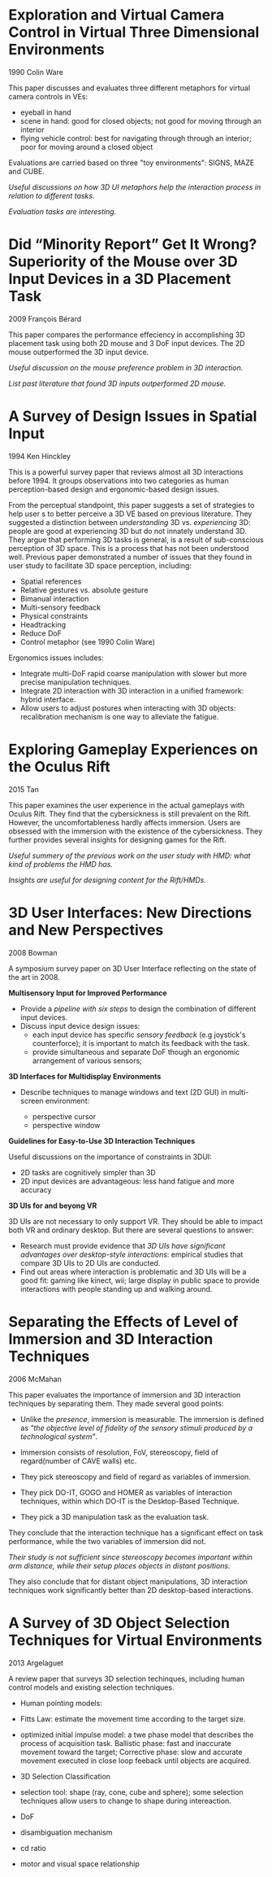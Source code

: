 # Exploration and Virtual Camera Control in Virtual Three Dimensional Environments

1990 Colin Ware

This paper discusses and evaluates three different metaphors for virtual camera controls in VEs: 

- eyeball in hand 
- scene in hand: good for closed objects; not good for moving through an interior
- flying vehicle control: best for navigating through through an interior; poor for moving around a closed object

Evaluations are carried based on three "toy environments": SIGNS, MAZE and CUBE.

*Useful discussions on how 3D UI metaphors help the interaction process in relation to different tasks.*

*Evaluation tasks are interesting.*

# Did “Minority Report” Get It Wrong? Superiority of the Mouse over 3D Input Devices in a 3D Placement Task

2009 François Bérard 

This paper compares the performance effeciency in accomplishing 3D placement task using both 2D mouse and 3 DoF input devices. The 2D mouse outperformed the 3D input device. 

*Useful discussion on the mouse preference problem in 3D interaction.*

*List past literature that found 3D inputs outperformed 2D mouse.*

# A Survey of Design Issues in Spatial Input

1994 Ken Hinckley

This is a powerful survey paper that reviews almost all 3D interactions before 1994. It groups observations into two categories as human perception-based design and ergonomic-based design issues. 

From the perceptual standpoint, this paper suggests a set of strategies to help user s to better perceive a 3D VE based on previous literature. They suggested a distinction between *understanding* 3D vs. *experiencing* 3D: people are good at experiencing 3D but do not innately understand 3D. They argue that performing 3D tasks is general, is a result of sub-conscious perception of 3D space. This is a process that has not been understood well. Previous paper demonstrated a number of issues that they found in user study to facilitate 3D space perception, including:

- Spatial references
- Relative gestures vs. absolute gesture
- Bimanual interaction
- Multi-sensory feedback
- Physical constraints
- Headtracking
- Reduce DoF
- Control metaphor (see 1990 Colin Ware)

Ergonomics issues includes:
- Integrate multi-DoF rapid coarse manipulation with slower but more precise manipulation techniques.
- Integrate 2D interaction with 3D interaction in a unified framework: hybrid interface.
- Allow users to adjust postures when interacting with 3D objects: recalibration mechanism is one way to alleviate the fatigue.





# Exploring Gameplay Experiences on the Oculus Rift

2015 Tan

This paper examines the user experience in the actual gameplays with Oculus Rift. They find that the cybersickness is still prevalent on the Rift. However, the uncomfortableness hardly affects immersion. Users are obsessed with the immersion with the existence of the cybersickness. They further provides several insights for designing games for the Rift. 

*Useful summery of the previous work on the user study with HMD: what kind of problems the HMD has.*

*Insights are useful for designing content for the Rift/HMDs.*

# 3D User Interfaces: New Directions and New Perspectives

2008 Bowman

A symposium survey paper on 3D User Interface reflecting on the state of the art in 2008. 

**Multisensory Input for Improved Performance**

- Provide a *pipeline with six steps* to design the combination of different input devices.
- Discuss input device design issues: 
  - each input device has specific *sensory feedback* (e.g joystick's counterforce); it is important to match its feedback with the task.
  - provide simultaneous and separate DoF though an ergonomic arrangement of various sensors; 

**3D Interfaces for Multidisplay Environments**

- Describe techniques to manage windows and text (2D GUI) in multi-screen environment:

  - perspective cursor
  - perspective window

**Guidelines for Easy-to-Use 3D Interaction Techniques**

Useful discussions on the importance of constraints in 3DUI:
- 2D tasks are cognitively simpler than 3D
- 2D input devices are advantageous: less hand fatigue and more accuracy

**3D UIs for and beyong VR**

3D UIs are not necessary to only support VR. They should be able to impact both VR and ordinary desktop. But there are several questions to answer:
- Research must provide evidence that *3D UIs have significant advantages over desktop-style interactions*: empirical studies that compare 3D UIs to 2D UIs are conducted. 
- Find out areas where interaction is problematic and 3D UIs will be a good fit: gaming like kinect, wii; large display in public space to provide interactions with people standing up and walking around. 

# Separating the Effects of Level of Immersion and 3D Interaction Techniques

2006 McMahan

This paper evaluates the importance of immersion and 3D interaction techniques by separating them. They made several good points:

- Unlike the *presence*, immersion is measurable. The immersion is defined as *"the objective level of fidelity of the sensory stimuli produced by a technological system"*. 

- Immersion consists of resolution, FoV, stereoscopy, field of regard(number of CAVE walls) etc.

- They pick stereoscopy and field of regard as variables of immersion.

- They pick DO-IT, GOGO and HOMER as variables of interaction techniques, within which DO-IT is the Desktop-Based Technique.

- They pick a 3D manipulation task as the evaluation task.

They conclude that the interaction technique has a significant effect on task performance, while the two variables of immersion did not.

*Their study is not sufficient since stereoscopy becomes important within arm distance, while their setup places objects in distant positions.*

They also conclude that for distant object manipulations, 3D interaction techniques work significantly better than 2D desktop-based interactions.

# A Survey of 3D Object Selection Techniques for Virtual Environments

2013 Argelaguet 

A review paper that surveys 3D selection techinques, including human control models and existing selection techniques.

- Human pointing models:
 - Fitts Law: estimate the movement time according to the target size.
 - optimized initial impulse model: a twe phase model that describes the process of acquisition task. Ballistic phase: fast and inaccurate movement toward the target; Corrective phase: slow and accurate movement executed in close loop feeback until objects are acquired.

- 3D Selection Classification
 - selection tool: shape (ray, cone, cube and sphere); some selection techniques allow users to change to shape during intereaction.
 - DoF
 - disambiguation mechanism
 - cd ratio
 - motor and visual space relationship